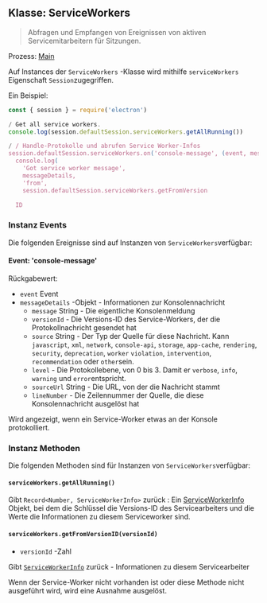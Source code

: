 ## Klasse: ServiceWorkers

> Abfragen und Empfangen von Ereignissen von aktiven Servicemitarbeitern für Sitzungen.

Prozess: [Main](../glossary.md#main-process)

Auf Instances der `ServiceWorkers` -Klasse wird mithilfe `serviceWorkers` Eigenschaft `Session`zugegriffen.

Ein Beispiel:

```javascript
const { session } = require('electron')

/ Get all service workers.
console.log(session.defaultSession.serviceWorkers.getAllRunning())

/ / Handle-Protokolle und abrufen Service Worker-Infos
session.defaultSession.serviceWorkers.on('console-message', (event, messageDetails) => -
  console.log(
    'Got service worker message',
    messageDetails,
    'from',
    session.defaultSession.serviceWorkers.getFromVersion

  ID
```

### Instanz Events

Die folgenden Ereignisse sind auf Instanzen von `ServiceWorkers`verfügbar:

#### Event: 'console-message'

Rückgabewert:

* `event` Event
* `messageDetails` -Objekt - Informationen zur Konsolennachricht
  * `message` String - Die eigentliche Konsolenmeldung
  * `versionId` - Die Versions-ID des Service-Workers, der die Protokollnachricht gesendet hat
  * `source` String - Der Typ der Quelle für diese Nachricht.  Kann `javascript`, `xml`, `network`, `console-api`, `storage`, `app-cache`, `rendering`, `security`, `deprecation`, `worker` `violation`, `intervention`, `recommendation` oder `other`sein.
  * `level` - Die Protokollebene, von 0 bis 3. Damit er `verbose`, `info`, `warning` und `error`entspricht.
  * `sourceUrl` String - Die URL, von der die Nachricht stammt
  * `lineNumber` - Die Zeilennummer der Quelle, die diese Konsolennachricht ausgelöst hat

Wird angezeigt, wenn ein Service-Worker etwas an der Konsole protokolliert.

### Instanz Methoden

Die folgenden Methoden sind für Instanzen von `ServiceWorkers`verfügbar:

#### `serviceWorkers.getAllRunning()`

Gibt `Record<Number, ServiceWorkerInfo>` zurück : Ein [ServiceWorkerInfo](structures/service-worker-info.md) Objekt, bei dem die Schlüssel die Versions-ID des Servicearbeiters und die Werte die Informationen zu diesem Serviceworker sind.

#### `serviceWorkers.getFromVersionID(versionId)`

* `versionId` -Zahl

Gibt [`ServiceWorkerInfo`](structures/service-worker-info.md) zurück - Informationen zu diesem Servicearbeiter

Wenn der Service-Worker nicht vorhanden ist oder diese Methode nicht ausgeführt wird, wird eine Ausnahme ausgelöst.

